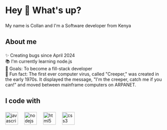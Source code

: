 <h1 align="left">Hey 👋 What's up?</h1>

###

<p align="left">My name is Collan and I'm a Software developer from Kenya</p>

###

<h2 align="left">About me</h2>

###

<p align="left">✨ Creating bugs since April 2024<br>📚 I'm currently learning node.js<br>🎯 Goals: To become a fill-stack developer<br>🎲 Fun fact: The first ever computer virus, called "Creeper," was created in the early 1970s. It displayed the message, "I'm the creeper, catch me if you can!" and moved between mainframe computers on ARPANET.</p>

###

<h2 align="left">I code with</h2>

###

<div align="left">
  <img src="https://cdn.jsdelivr.net/gh/devicons/devicon/icons/javascript/javascript-original.svg" height="40" alt="javascript logo"  />
  <img width="12" />
  <img src="https://cdn.jsdelivr.net/gh/devicons/devicon/icons/nodejs/nodejs-original.svg" height="40" alt="nodejs logo"  />
  <img width="12" />
  <img src="https://cdn.jsdelivr.net/gh/devicons/devicon/icons/html5/html5-original.svg" height="40" alt="html5 logo"  />
  <img width="12" />
  <img src="https://cdn.jsdelivr.net/gh/devicons/devicon/icons/css3/css3-original.svg" height="40" alt="css3 logo"  />
</div>

###
